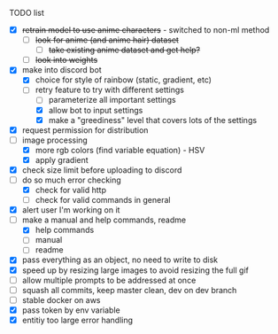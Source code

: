  TODO list
 
 - [x] ~~retrain model to use anime characters~~ - switched to non-ml method
   - [ ] ~~look for anime (and anime hair) dataset~~
     - [ ] ~~take existing anime dataset and get help?~~
   - [ ] ~~look into weights~~
 - [x] make into discord bot
   - [x] choice for style of rainbow (static, gradient, etc)
   - [ ] retry feature to try with different settings
     - [ ] parameterize all important settings
     - [x] allow bot to input settings
     - [x] make a "greediness" level that covers lots of the settings
 - [x] request permission for distribution
 - [ ] image processing
   - [x] more rgb colors (find variable equation) - HSV
   - [x] apply gradient
 - [x] check size limit before uploading to discord
 - [ ] do so much error checking
   - [x] check for valid http
   - [ ] check for valid commands in general
 - [x] alert user I'm working on it
 - [ ] make a manual and help commands, readme
   - [x] help commands
   - [ ] manual
   - [ ] readme
 - [x] pass everything as an object, no need to write to disk
 - [x] speed up by resizing large images to avoid resizing the full gif
 - [ ] allow multiple prompts to be addressed at once
 - [ ] squash all commits, keep master clean, dev on dev branch
 - [ ] stable docker on aws
 - [x] pass token by env variable
 - [x] entitiy too large error handling
